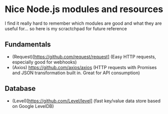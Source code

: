 # Nice Node.js modules and resources

I find it really hard to remember which modules are good and what they are useful for... so here is my scractchpad for future reference

## Fundamentals
- (Request)[https://github.com/request/request] (Easy HTTP requests, especially good for webhooks)
- (Axios) https://github.com/axios/axios (HTTP requests with Promises and JSON transformation built in. Great for API consumption)

## Database
- (Level)[https://github.com/Level/level] (fast key/value data store based on Google LevelDB)

